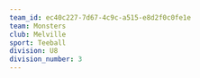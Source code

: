 ```yaml
---
team_id: ec40c227-7d67-4c9c-a515-e8d2f0c0fe1e
team: Monsters
club: Melville
sport: Teeball
division: U8
division_number: 3
---
```

